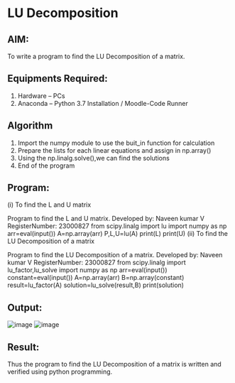 # LU Decomposition 

## AIM:
To write a program to find the LU Decomposition of a matrix.

## Equipments Required:
1. Hardware – PCs
2. Anaconda – Python 3.7 Installation / Moodle-Code Runner

## Algorithm
1.  Import the numpy module to use the buit_in function for calculation
2. Prepare the lists for each linear equations and assign in np.array()
3. Using the np.linalg.solve(),we can find the solutions
4. End of the program


## Program:
(i) To find the L and U matrix

Program to find the L and U matrix.
Developed by: Naveen kumar V
RegisterNumber: 23000827
from scipy.linalg import lu
import numpy as np
arr=eval(input())
A=np.array(arr)
P,L,U=lu(A)
print(L)
print(U)
(ii) To find the LU Decomposition of a matrix

Program to find the LU Decomposition of a matrix.
Developed by: Naveen kumar V
RegisterNumber: 23000827
from scipy.linalg import lu_factor,lu_solve
import numpy as np
arr=eval(input())
constant=eval(input())
A=np.array(arr)
B=np.array(constant)
result=lu_factor(A)
solution=lu_solve(result,B)
print(solution)

## Output:
![image](https://github.com/Naveenkumarvedarajan/LU-Decomposition/assets/147140428/4655de9e-b939-4bf7-b939-9c996c1d2d6c)
![image](https://github.com/Naveenkumarvedarajan/LU-Decomposition/assets/147140428/bb4dd34b-3bff-4517-bcf0-ecb99b924b81)



## Result:
Thus the program to find the LU Decomposition of a matrix is written and verified using python programming.

